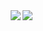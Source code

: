 <img align="right" src="https://github-readme-stats.vercel.app/api?username=benjamin-gambling&show_icons=true" />
<img align="right" src="https://github-readme-stats.vercel.app/api?username=binaryify&show_icons=true&icon_color=805AD5&text_color=718096&bg_color=ffffff&hide_title=true" />

